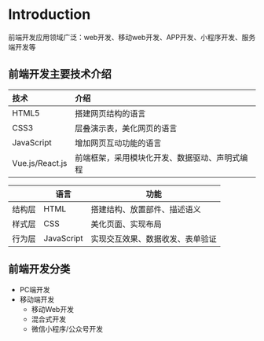 # Introduction

前端开发应用领域广泛：web开发、移动web开发、APP开发、小程序开发、服务端开发等

## 前端开发主要技术介绍

| 技术 | 介绍 |
| :--- | :--- |
| HTML5 | 搭建网页结构的语言 |
| CSS3 | 层叠演示表，美化网页的语言 |
| JavaScript | 增加网页互动功能的语言 |
| Vue.js/React.js | 前端框架，采用模块化开发、数据驱动、声明式编程 |

|        | 语言       | 功能                             |
| ------ | ---------- | -------------------------------- |
| 结构层 | HTML       | 搭建结构、放置部件、描述语义     |
| 样式层 | CSS        | 美化页面、实现布局               |
| 行为层 | JavaScript | 实现交互效果、数据收发、表单验证 |

## 前端开发分类

* PC端开发
* 移动端开发
  * 移动Web开发
  * 混合式开发
  * 微信小程序/公众号开发